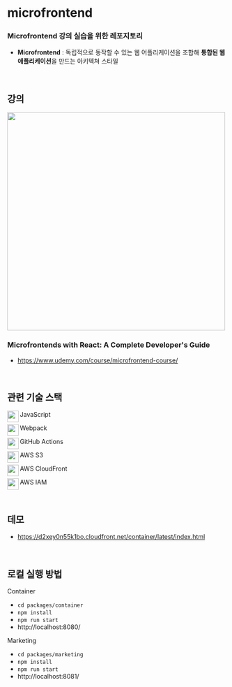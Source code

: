 # microfrontend

### Microfrontend 강의 실습을 위한 레포지토리
- **Microfrontend** : 독립적으로 동작할 수 있는 웹 어플리케이션을 조합해 **통합된 웹 애플리케이션**을 만드는 아키텍쳐 스타일
<br/>

## 강의
<img width="500px" src="https://user-images.githubusercontent.com/23301416/212778674-1f0dd089-d55f-424d-a86a-1827c336b94f.png" />

### Microfrontends with React: A Complete Developer's Guide
- https://www.udemy.com/course/microfrontend-course/

<br/>


## 관련 기술 스택
<img align="left" width="26px" src="https://user-images.githubusercontent.com/23301416/213901201-701163da-e906-4a4c-b088-3a2654f57793.svg"/> JavaScript

<img align="left" width="26px" src="https://user-images.githubusercontent.com/23301416/213901203-6f68b905-eda7-4f83-ad36-692bdd0f5715.svg"/> Webpack

<img align="left" width="26px" src="https://user-images.githubusercontent.com/23301416/213922528-58a55688-3708-42ba-8110-eb5ee803befa.svg"/> GitHub Actions

<img align="left" width="26px" src="https://user-images.githubusercontent.com/23301416/213901163-2e78d007-9a31-4ddf-8425-2f366d739ac4.svg"/> AWS S3

<img align="left" width="26px" src="https://user-images.githubusercontent.com/23301416/213921742-ab0f34de-3ea8-4d82-8581-69a7a02168b9.svg"/> AWS CloudFront

<img align="left" width="26px" src="https://user-images.githubusercontent.com/23301416/213921740-99d13654-ae0b-4ac6-b668-22d5e8b68683.svg"/> AWS IAM

<br/>

## 데모

- https://d2xey0n55k1bo.cloudfront.net/container/latest/index.html

<br/>

## 로컬 실행 방법

Container

- `cd packages/container`
- `npm install`
- `npm run start`
- http://localhost:8080/

Marketing

- `cd packages/marketing`
- `npm install`
- `npm run start`
- http://localhost:8081/

